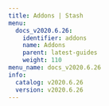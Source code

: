 ```yaml
---
title: Addons | Stash
menu:
  docs_v2020.6.26:
    identifier: addons
    name: Addons
    parent: latest-guides
    weight: 110
menu_name: docs_v2020.6.26
info:
  catalog: v2020.6.26
  version: v2020.6.26
---
```


